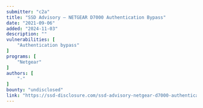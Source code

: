 ```yaml
---
submitter: "c2a"
title: "SSD Advisory – NETGEAR D7000 Authentication Bypass"
date: "2021-09-06"
added: "2024-11-03"
description: ""
vulnerabilities: [
    "Authentication bypass"
]
programs: [
    "Netgear"
]
authors: [
    "-"
]
bounty: "undisclosed"
link: "https://ssd-disclosure.com/ssd-advisory-netgear-d7000-authentication-bypass/"
---
```




